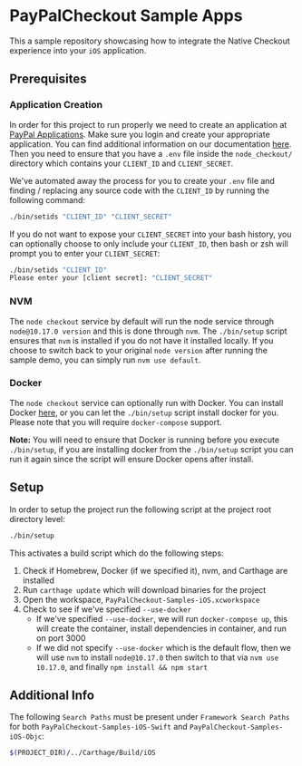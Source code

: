 #  PayPalCheckout Sample Apps

This a sample repository showcasing how to integrate the Native Checkout experience into your `iOS` application.

## Prerequisites

### Application Creation

In order for this project to run properly we need to create an application at [PayPal Applications](https://developer.paypal.com/developer/applications/). Make sure you login and create your appropriate application. You can find additional information on our documentation [here](https://developer.paypal.com/docs/limited-release/native-checkout/setup/#obtaining-a-merchant-id). Then you need to ensure that you have a `.env` file inside the `node_checkout/` directory which contains your `CLIENT_ID` and `CLIENT_SECRET`.

We've automated away the process for you to create your `.env` file and finding / replacing any source code with the `CLIENT_ID` by running the following command:

```bash
./bin/setids "CLIENT_ID" "CLIENT_SECRET"
```

If you do not want to expose your `CLIENT_SECRET` into your bash history, you can optionally choose to only include your `CLIENT_ID`, then bash or zsh will prompt you to enter your `CLIENT_SECRET`:

```bash
./bin/setids "CLIENT_ID"
Please enter your [client secret]: "CLIENT_SECRET"
```

### NVM

The `node checkout` service by default will run the node service through `node@10.17.0 version` and this is done through `nvm`. The `./bin/setup` script ensures that `nvm` is installed if you do not have it installed locally. If you choose to switch back to your original `node version` after running the sample demo, you can simply run `nvm use default`.

### Docker

The `node checkout` service can optionally run with Docker. You can install Docker [here](https://docs.docker.com/docker-for-mac/install/), or you can let the `./bin/setup` script install docker for you. Please note that you will require `docker-compose` support.

**Note:** You will need to ensure that Docker is running before you execute `./bin/setup`, if you are installing docker from the `./bin/setup` script you can run it again since the script will ensure Docker opens after install.

## Setup

In order to setup the project run the following script at the project root directory level:

```bash
./bin/setup
```

This activates a build script which do the following steps:

1. Check if Homebrew, Docker (if we specified it), nvm, and Carthage are installed
2. Run `carthage update` which will download binaries for the project
3. Open the workspace, `PayPalCheckout-Samples-iOS.xcworkspace`
4. Check to see if we've specified `--use-docker`
    * If we've specified `--use-docker`, we will run `docker-compose up`, this will create the container, install dependencies in container, and run on port 3000
    * If we did not specify `--use-docker` which is the default flow, then we will use `nvm` to install `node@10.17.0` then switch to that via `nvm use 10.17.0`, and finally `npm install && npm start` 

## Additional Info

The following `Search Paths` must be present under `Framework Search Paths` for both `PayPalCheckout-Samples-iOS-Swift` and `PayPalCheckout-Samples-iOS-Objc`:

```bash
$(PROJECT_DIR)/../Carthage/Build/iOS
```
